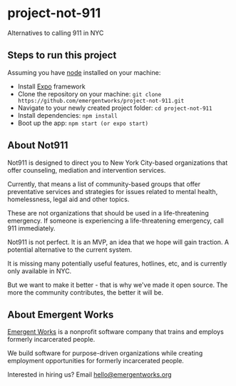 # project-not-911
Alternatives to calling 911 in NYC

## Steps to run this project
Assuming you have [node](https://nodejs.org/en/) installed on your machine:

- Install [Expo](https://expo.io/) framework
- Clone the repository on your machine: `git clone https://github.com/emergentworks/project-not-911.git`
- Navigate to your newly created project folder: `cd project-not-911`
- Install dependencies: `npm install`
- Boot up the app: `npm start (or expo start)`

## About Not911
Not911 is designed to direct you to New York City-based organizations that offer counseling, mediation and intervention services.

Currently, that means a list of community-based groups that offer preventative services and strategies for issues related to mental health, homelessness, legal aid and other topics.

These are not organizations that should be used in a life-threatening emergency. If someone is experiencing a life-threatening emergency, call 911 immediately.

Not911 is not perfect. It is an MVP, an idea that we hope will gain traction. A potential alternative to the current system.

It is missing many potentially useful features, hotlines, etc, and is currently only available in NYC.

But we want to make it better - that is why we've made it open source. The more the community contributes, the better it will be.


## About Emergent Works
[Emergent Works](https://www.emergentworks.org/) is a nonprofit software company that trains and employs formerly incarcerated people.

We build software for purpose-driven organizations while creating employment opportunities for formerly incarcerated people.

Interested in hiring us? Email hello@emergentworks.org
